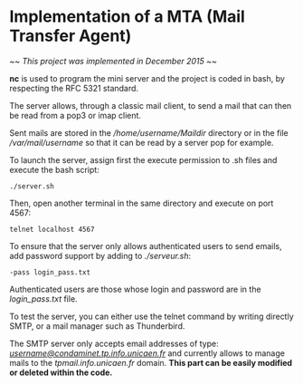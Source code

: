# Implementation of a MTA (Mail Transfer Agent)

~~ *This project was implemented in December 2015* ~~

**nc** is used to program the mini server and the project is coded in bash, by respecting the RFC 5321 standard.

The server allows, through a classic mail client, to send a mail that can then be read from a pop3 or imap client.

Sent mails are stored in the */home/username/Maildir* directory or in the file */var/mail/username* so that it can be read by a server pop for example.
  

To launch the server, assign first the execute permission to .sh files and execute the bash script: 
```
./server.sh
```
Then, open another terminal in the same directory and execute on port 4567: 
```
telnet localhost 4567
```

To ensure that the server only allows authenticated users to send emails, add password support by adding to *./serveur.sh*:
```
-pass login_pass.txt
```
Authenticated users are those whose login and password are in the *login_pass.txt* file.


To test the server, you can either use the telnet command by writing directly SMTP, or a mail manager such as Thunderbird.


The SMTP server only accepts email addresses of type: *username@condaminet.tp.info.unicaen.fr* and currently allows to manage mails to the *tpmail.info.unicaen.fr* domain.
**This part can be easily modified or deleted within the code.**
